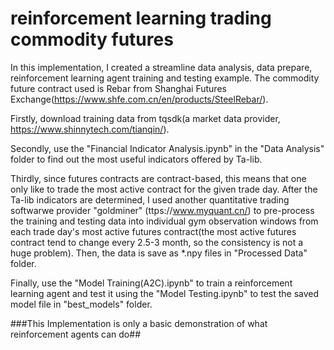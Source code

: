 # reinforcement learning trading commodity futures
In this implementation, I created a streamline data analysis, data prepare, reinforcement learning agent training and testing example. The commodity future contract used is Rebar from Shanghai Futures Exchange(https://www.shfe.com.cn/en/products/SteelRebar/). 


Firstly, download training data from tqsdk(a market data provider, https://www.shinnytech.com/tianqin/).

Secondly, use the "Financial Indicator Analysis.ipynb" in the "Data Analysis" folder to find out the most useful indicators offered by Ta-lib.

Thirdly, since futures contracts are contract-based, this means that one only like to trade the most active contract for the given trade day. After the Ta-lib indicators are determined, I used another quantitative trading softwarwe provider "goldminer" (ttps://www.myquant.cn/) to pre-process the training and testing data into individual gym observation windows from each trade day's most active futures contract(the most active futures contract tend to change every 2.5-3 month, so the consistency is not a huge problem). Then, the data is save as *.npy files in "Processed Data" folder.

Finally, use the "Model Training(A2C).ipynb" to train a reinforcement learning agent and test it using the "Model Testing.ipynb" to test the saved model file in "best_models" folder.

###This Implementation is only a basic demonstration of what reinforcement agents can do##
